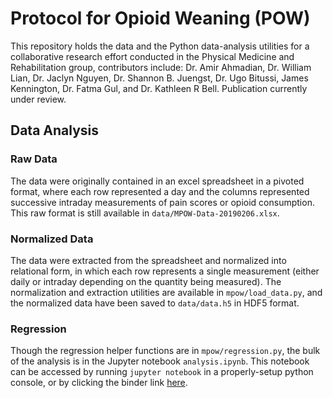 # Protocol for Opioid Weaning (POW)
This repository holds the data and the Python data-analysis utilities for a collaborative
research effort conducted in the Physical Medicine and Rehabilitation group, contributors include: 
Dr. Amir Ahmadian, Dr. William Lian, Dr. Jaclyn Nguyen, Dr. Shannon B. Juengst, Dr. Ugo Bitussi, 
James Kennington, Dr. Fatma Gul, and Dr. Kathleen R Bell. Publication currently under review.

## Data Analysis

### Raw Data
The data were originally contained in an excel spreadsheet in a pivoted format, where each row
represented a day and the columns represented successive intraday measurements of pain scores or 
opioid consumption. This raw format is still available in `data/MPOW-Data-20190206.xlsx`.

### Normalized Data
The data were extracted from the spreadsheet and normalized into relational form, in which 
each row represents a single measurement (either daily or intraday depending on the quantity
being measured). The normalization and extraction utilities are available in `mpow/load_data.py`,
and the normalized data have been saved to `data/data.h5` in HDF5 format.

### Regression
Though the regression helper functions are in `mpow/regression.py`, the bulk of the analysis
is in the Jupyter notebook `analysis.ipynb`. This notebook can be accessed by 
running `jupyter notebook` in a properly-setup python console, or by clicking the binder link
[here](https://mybinder.org/v2/gh/JWKennington/collab-mpow/master?filepath=analysis.ipynb). 

